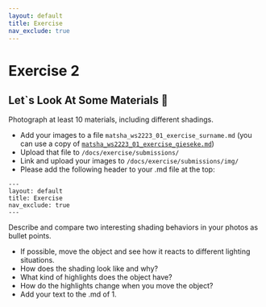 ```yaml
---
layout: default
title: Exercise
nav_exclude: true
---
```



# Exercise 2

## Let`s Look At Some Materials  🔎

Photograph at least 10 materials, including different shadings.

* Add your images to a file `matsha_ws2223_01_exercise_surname.md` (you can use a copy of [`matsha_ws2223_01_exercise_gieseke.md`](submissions/matsha_ws2223_01_exercise_gieseke.md))
* Upload that file to `/docs/exercise/submissions/`
* Link and upload your images to `/docs/exercise/submissions/img/`
* Please add the following header to your .md file at the top:

```
---
layout: default
title: Exercise
nav_exclude: true
---
```

Describe and compare two interesting shading behaviors in your photos as bullet points.

* If possible, move the object and see how it reacts to different lighting situations. 
* How does the shading look like and why?
* What kind of highlights does the object have?
* How do the highlights change when you move the object?
* Add your text to the .md of 1.


